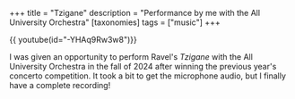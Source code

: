 +++
title = "Tzigane"
description = "Performance by me with the All University Orchestra"
[taxonomies]
tags = ["music"]
+++

{{ youtube(id="-YHAq9Rw3w8")}}

I was given an opportunity to perform Ravel's *Tzigane* with the All University Orchestra in the fall of 2024 after winning the previous year's concerto competition. It took a bit to get the microphone audio, but I finally have a complete recording!
